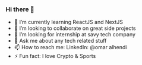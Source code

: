 ### Hi there 👋


- 🌱 I’m currently learning ReactJS and NextJS
- 👯 I’m looking to collaborate on great side projects
- 🤔 I’m looking for internship at savy tech company
- 💬 Ask me about any tech related stuff
- 📫 How to reach me: LinkedIn: @omar alhendi
- ⚡ Fun fact: I love Crypto & Sports
